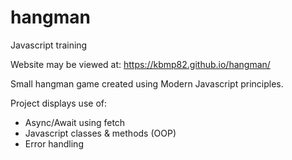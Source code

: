 # hangman
Javascript training

Website may be viewed at: https://kbmp82.github.io/hangman/

Small hangman game created using Modern Javascript principles. 

Project displays use of:

- Async/Await using fetch
- Javascript classes & methods (OOP)
- Error handling
